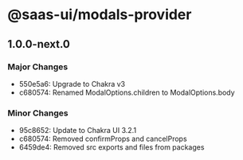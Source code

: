 # @saas-ui/modals-provider

## 1.0.0-next.0

### Major Changes

- 550e5a6: Upgrade to Chakra v3
- c680574: Renamed ModalOptions.children to ModalOptions.body

### Minor Changes

- 95c8652: Update to Chakra UI 3.2.1
- c680574: Removed confirmProps and cancelProps
- 6459de4: Removed src exports and files from packages

